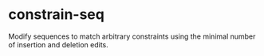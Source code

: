# constrain-seq
Modify sequences to match arbitrary constraints using the minimal number of insertion and deletion edits.
